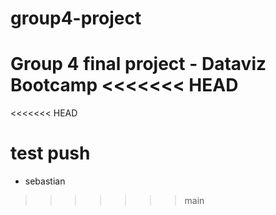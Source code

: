 # group4-project
Group 4 final project - Dataviz Bootcamp
<<<<<<< HEAD
=======
<<<<<<< HEAD

# test push
- sebastian
>>>>>>> main
